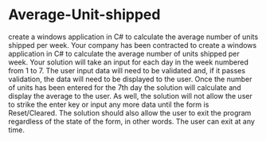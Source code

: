 # Average-Unit-shipped
create a windows application in C# to calculate the average number of units shipped per week.
Your company has been contracted to create a windows application in C# to calculate the
average number of units shipped per week.
Your solution will take an input for each day in the week numbered from 1 to 7. The user input data will
need to be validated and, if it passes validation, the data will need to be displayed to the user. Once the
number of units has been entered for the 7th day the solution will calculate and display the average to
the user.
As well, the solution will not allow the user to strike the enter key or input any more data until the form
is Reset/Cleared.
The solution should also allow the user to exit the program regardless of the state of the form, in other
words. The user can exit at any time.
